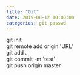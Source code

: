 ```yaml
---
title: "Git"
date: 2019-08-12 10:00:00 
categories: git passwd
---
```


git init<br/>
git remote add origin 'URL'<br/>
git add .<br/>
git commit -m 'test'<br/>
git push origin master
